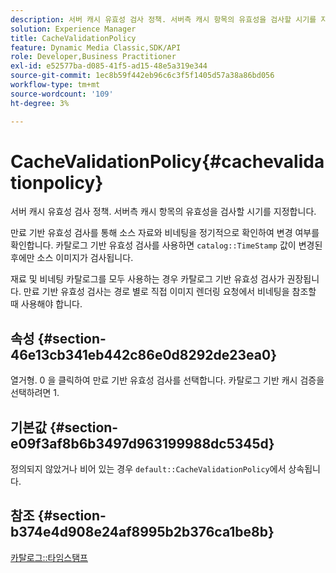```yaml
---
description: 서버 캐시 유효성 검사 정책. 서버측 캐시 항목의 유효성을 검사할 시기를 지정합니다.
solution: Experience Manager
title: CacheValidationPolicy
feature: Dynamic Media Classic,SDK/API
role: Developer,Business Practitioner
exl-id: e52577ba-d085-41f5-ad15-48e5a319e344
source-git-commit: 1ec8b59f442eb96c6c3f5f1405d57a38a86bd056
workflow-type: tm+mt
source-wordcount: '109'
ht-degree: 3%

---
```


# CacheValidationPolicy{#cachevalidationpolicy}

서버 캐시 유효성 검사 정책. 서버측 캐시 항목의 유효성을 검사할 시기를 지정합니다.

만료 기반 유효성 검사를 통해 소스 자료와 비네팅을 정기적으로 확인하여 변경 여부를 확인합니다. 카탈로그 기반 유효성 검사를 사용하면 `catalog::TimeStamp` 값이 변경된 후에만 소스 이미지가 검사됩니다.

재료 및 비네팅 카탈로그를 모두 사용하는 경우 카탈로그 기반 유효성 검사가 권장됩니다. 만료 기반 유효성 검사는 경로 별로 직접 이미지 렌더링 요청에서 비네팅을 참조할 때 사용해야 합니다.

## 속성 {#section-46e13cb341eb442c86e0d8292de23ea0}

열거형. 0 을 클릭하여 만료 기반 유효성 검사를 선택합니다. 카탈로그 기반 캐시 검증을 선택하려면 1.

## 기본값 {#section-e09f3af8b6b3497d963199988dc5345d}

정의되지 않았거나 비어 있는 경우 `default::CacheValidationPolicy`에서 상속됩니다.

## 참조 {#section-b374e4d908e24af8995b2b376ca1be8b}

[카탈로그::타임스탬프](../../../../../ir-api/material-cat/image-rendering-api-ref/c-ir-material-catalog/c-ir-material-data-reference/r-ir-timestamp-dataref.md#reference-6daf7973dc4f4b4e9e8165756db7c319)
